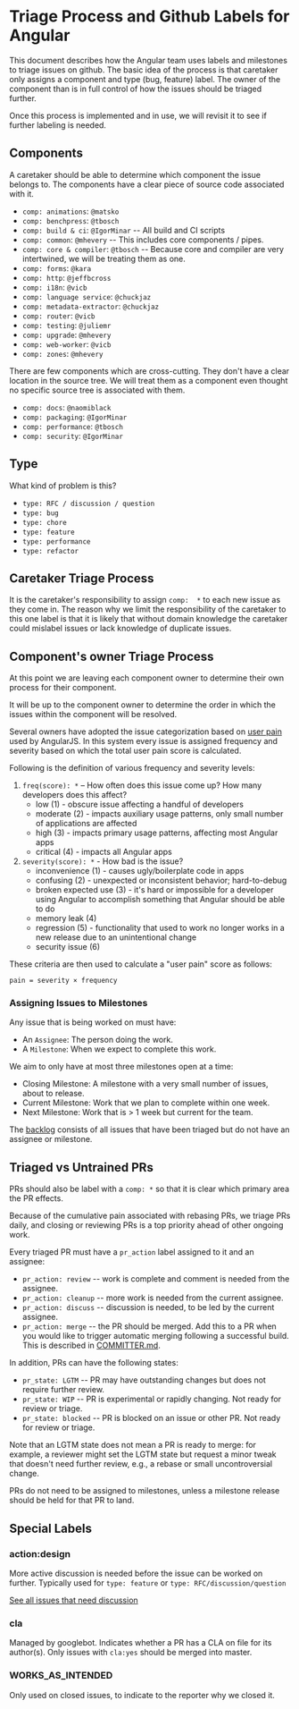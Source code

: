 # Triage Process and Github Labels for Angular

This document describes how the Angular team uses labels and milestones 
to triage issues on github. The basic idea of the process is that
caretaker only assigns a component and type (bug, feature) label. The 
owner of the component than is in full control of how the issues should 
be triaged further.

Once this process is implemented and in use, we will revisit it to see 
if further labeling is needed.

## Components

A caretaker should be able to determine which component the issue 
belongs to. The components have a clear piece of source code associated
with it.

* `comp: animations`: `@matsko`
* `comp: benchpress`: `@tbosch`
* `comp: build & ci`: `@IgorMinar` -- All build and CI scripts 
* `comp: common`: `@mhevery`  -- This includes core components / pipes.
* `comp: core & compiler`: `@tbosch` -- Because core and compiler are very 
  intertwined, we will be treating them as one.
* `comp: forms`: `@kara`
* `comp: http`: `@jeffbcross`
* `comp: i18n`: `@vicb`
* `comp: language service`: `@chuckjaz`
* `comp: metadata-extractor`: `@chuckjaz`
* `comp: router`: `@vicb`
* `comp: testing`: `@juliemr`
* `comp: upgrade`: `@mhevery`
* `comp: web-worker`: `@vicb`
* `comp: zones`: `@mhevery`

There are few components which are cross-cutting. They don't have
a clear location in the source tree. We will treat them as a component
even thought no specific source tree is associated with them.

* `comp: docs`: `@naomiblack`
* `comp: packaging`: `@IgorMinar`
* `comp: performance`: `@tbosch`
* `comp: security`: `@IgorMinar`


## Type
What kind of problem is this?

* `type: RFC / discussion / question`
* `type: bug`
* `type: chore`
* `type: feature`
* `type: performance`
* `type: refactor`

## Caretaker Triage Process

It is the caretaker's responsibility to assign `comp:  *` to each new
issue as they come in. The reason why we limit the responsibility of the
caretaker to this one label is that it is likely that without domain
knowledge the caretaker could mislabel issues or lack knowledge of
duplicate issues.


## Component's owner Triage Process

At this point we are leaving each component owner to determine their own
process for their component.

It will be up to the component owner to determine the order in which the
issues within the component will be resolved.

Several owners have adopted the issue categorization based on
[user pain](http://www.lostgarden.com/2008/05/improving-bug-triage-with-user-pain.html)
used by AngularJS. In this system every issue is assigned frequency and
severity based on which the total user pain score is calculated.

Following is the definition of various frequency and severity levels:

1. `freq(score): *` – How often does this issue come up? How many developers does this affect?
    * low (1) - obscure issue affecting a handful of developers
    * moderate (2) - impacts auxiliary usage patterns, only small number of applications are affected
    * high (3) - impacts primary usage patterns, affecting most Angular apps
    * critical (4) - impacts all Angular apps
1. `severity(score): *` - How bad is the issue?
    * inconvenience (1) - causes ugly/boilerplate code in apps
    * confusing (2) - unexpected or inconsistent behavior; hard-to-debug
    * broken expected use (3) - it's hard or impossible for a developer using Angular to accomplish something that Angular should be able to do
    * memory leak (4)
    * regression (5) - functionality that used to work no longer works in a new release due to an unintentional change
    * security issue (6)


These criteria are then used to calculate a "user pain" score as follows:

`pain = severity × frequency`


### Assigning Issues to Milestones

Any issue that is being worked on must have:

* An `Assignee`: The person doing the work.
* A `Milestone`: When we expect to complete this work.

We aim to only have at most three milestones open at a time:

* Closing Milestone: A milestone with a very small number of issues, about to release. 
* Current Milestone: Work that we plan to complete within one week.
* Next Milestone: Work that is > 1 week but current for the team.

The [backlog](https://github.com/angular/angular/issues?q=is%3Aopen+is%3Aissue+no%3Amilestone) 
consists of all issues that have been triaged but do not have an assignee or milestone.  

## Triaged vs Untrained PRs

PRs should also be label with a `comp: *` so that it is clear which 
primary area the PR effects.

Because of the cumulative pain associated with rebasing PRs, we triage PRs daily, and 
closing or reviewing PRs is a top priority ahead of other ongoing work. 

Every triaged PR must have a `pr_action` label assigned to it and an assignee:
 
* `pr_action: review` -- work is complete and comment is needed from the assignee.
* `pr_action: cleanup` -- more work is needed from the current assignee. 
* `pr_action: discuss` -- discussion is needed, to be led by the current assignee.
* `pr_action: merge` -- the PR should be merged. Add this to a PR when you would like to 
  trigger automatic merging following a successful build. This is described in [COMMITTER.md](COMMITTER.md).

In addition, PRs can have the following states:

* `pr_state: LGTM` -- PR may have outstanding changes but does not require further review.
* `pr_state: WIP` -- PR is experimental or rapidly changing. Not ready for review or triage.
* `pr_state: blocked` -- PR is blocked on an issue or other PR. Not ready for review or triage.

Note that an LGTM state does not mean a PR is ready to merge: for example, a reviewer might set the
LGTM state but request a minor tweak that doesn't need further review, e.g., a rebase or small 
uncontroversial change.

PRs do not need to be assigned to milestones, unless a milestone release should be held for that 
PR to land.


## Special Labels

### action:design
More active discussion is needed before the issue can be worked on further. Typically used for 
`type: feature` or `type: RFC/discussion/question`

[See all issues that need discussion](https://github.com/angular/angular/labels/action:%20Design)

### cla
Managed by googlebot. Indicates whether a PR has a CLA on file for its author(s). Only issues with 
`cla:yes` should be merged into master.

### WORKS_AS_INTENDED

Only used on closed issues, to indicate to the reporter why we closed it.
